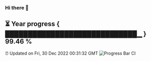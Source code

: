 ### Hi there 👋
⏳ Year progress { █████████████████████████████▁ } 99.46 %
---
⏰ Updated on Fri, 30 Dec 2022 00:31:32 GMT
![Progress Bar CI](https://github.com/Moyi321/Moyi321/workflows/Progress%20Bar%20CI/badge.svg)
